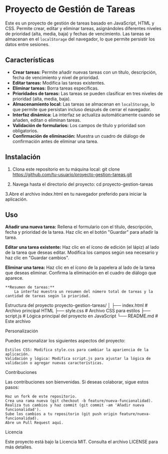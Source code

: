 # Proyecto de Gestión de Tareas

Este es un proyecto de gestión de tareas basado en JavaScript, HTML y CSS. Permite crear, editar y eliminar tareas, asignándoles diferentes niveles de prioridad (alta, media, baja) y fechas de vencimiento. Las tareas se almacenan en el `localStorage` del navegador, lo que permite persistir los datos entre sesiones.

## Características

- **Crear tareas:** Permite añadir nuevas tareas con un título, descripción, fecha de vencimiento y nivel de prioridad.
- **Editar tareas:** Modifica las tareas existentes.
- **Eliminar tareas:** Borra tareas específicas.
- **Prioridades de tareas:** Las tareas se pueden clasificar en tres niveles de prioridad (alta, media, baja).
- **Almacenamiento local:** Las tareas se almacenan en `localStorage`, lo que permite que persistan incluso después de cerrar el navegador.
- **Interfaz dinámica:** La interfaz se actualiza automáticamente cuando se añaden, editan o eliminan tareas.
- **Validación de formularios:** Los campos de título y prioridad son obligatorios.
- **Confirmación de eliminación:** Muestra un cuadro de diálogo de confirmación antes de eliminar una tarea.

## Instalación

1. Clona este repositorio en tu máquina local:
   git clone https://github.com/tu-usuario/proyecto-gestion-tareas.git

2. Navega hasta el directorio del proyecto:
   cd proyecto-gestion-tareas

3.Abre el archivo index.html en tu navegador preferido para iniciar la aplicación.

## Uso
   **Añadir una nueva tarea:**
        Rellena el formulario con el título, descripción, fecha y prioridad de la tarea.
        Haz clic en el botón "Guardar" para añadir la tarea.

  **Editar una tarea existente:**
        Haz clic en el ícono de edición (el lápiz) al lado de la tarea que deseas editar.
        Modifica los campos según sea necesario y haz clic en "Guardar cambios".

   **Eliminar una tarea:**
        Haz clic en el ícono de la papelera al lado de la tarea que deseas eliminar.
        Confirma la eliminación en el cuadro de diálogo que aparece.

    **Resumen de tareas:**
        La interfaz muestra un resumen del número total de tareas y la cantidad de tareas según la prioridad.

Estructura del proyecto
proyecto-gestion-tareas/
│
├── index.html         # Archivo principal HTML
├── style.css          # Archivo CSS para estilos
├── script.js          # Lógica principal del proyecto en JavaScript
└── README.md          # Este archivo

Personalización

Puedes personalizar los siguientes aspectos del proyecto:

    Estilos CSS: Modifica style.css para cambiar la apariencia de la aplicación.
    Validación y lógica: Modifica script.js para ajustar la lógica de validación o agregar nuevas características.

Contribuciones

Las contribuciones son bienvenidas. Si deseas colaborar, sigue estos pasos:

    Haz un fork de este repositorio.
    Crea una rama nueva (git checkout -b feature/nueva-funcionalidad).
    Realiza tus cambios y haz commit (git commit -am 'Añadir nueva funcionalidad').
    Sube los cambios a tu repositorio (git push origin feature/nueva-funcionalidad).
    Abre un Pull Request aquí.

Licencia

Este proyecto está bajo la Licencia MIT. Consulta el archivo LICENSE para más detalles.
